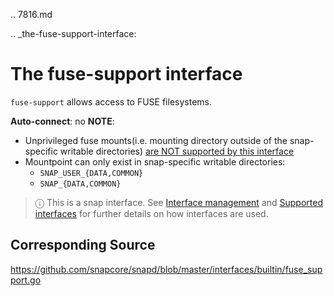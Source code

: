 .. 7816.md

.. _the-fuse-support-interface:

# The fuse-support interface

`fuse-support` allows access to FUSE filesystems.

**Auto-connect**: no
**NOTE**:
* Unprivileged fuse mounts(i.e. mounting directory outside of the snap-specific writable directories) [are NOT supported by this interface](https://github.com/snapcore/snapd/pull/1598#issuecomment-239952977)
* Mountpoint can only exist in snap-specific writable directories:
    * `SNAP_USER_{DATA,COMMON}`
    * `SNAP_{DATA,COMMON}`

> ⓘ  This is a snap interface. See [Interface management](interface-management.md) and [Supported interfaces](supported-interfaces.md) for further details on how interfaces are used.

## Corresponding Source

<https://github.com/snapcore/snapd/blob/master/interfaces/builtin/fuse_support.go>
